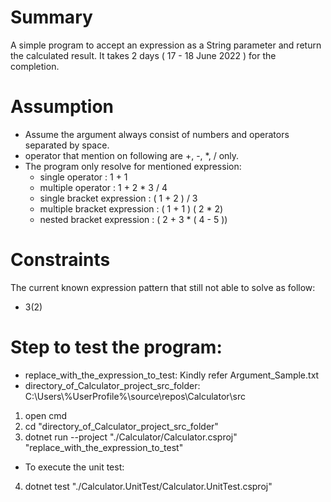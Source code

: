 # Summary
A simple program to accept an expression as a String parameter and return the calculated result. It takes 2 days ( 17 - 18 June 2022 ) for the completion.

# Assumption
- Assume the argument always consist of numbers and operators separated by space.
- operator that mention on following are +, -, *, / only.
- The program only resolve for mentioned expression: 
	- single operator : 1 + 1
	- multiple operator : 1 + 2 * 3 / 4
	- single bracket expression : ( 1 + 2 ) / 3
	- multiple bracket expression : ( 1 + 1 ) ( 2 * 2)
	- nested bracket expression : ( 2 + 3 * ( 4 - 5 ))
# Constraints
The current known expression pattern that still not able to solve as follow:
- 3(2)

# Step to test the program:
- replace_with_the_expression_to_test: Kindly refer Argument_Sample.txt
- directory_of_Calculator_project_src_folder:  C:\Users\\%UserProfile%\source\repos\Calculator\src

1. open cmd
2. cd "directory_of_Calculator_project_src_folder"
3. dotnet run --project "./Calculator/Calculator.csproj" "replace_with_the_expression_to_test"
- To execute the unit test:
4. dotnet test "./Calculator.UnitTest/Calculator.UnitTest.csproj"